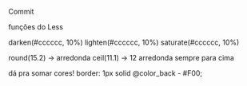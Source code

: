 Commit

funções do Less

darken(#cccccc, 10%)
lighten(#cccccc, 10%)
saturate(#cccccc, 10%)

round(15.2) -> arredonda
ceil(11.1) -> 12 arredonda sempre para cima

dá pra somar cores!
border: 1px solid @color_back - #F00;